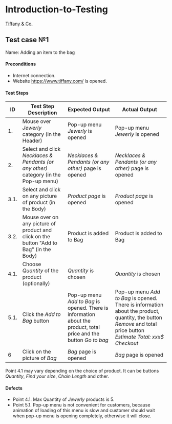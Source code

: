 # Introduction-to-Testing

[Tiffany & Co.](https://www.tiffany.com/)
## Test case №1
Name: Adding an item to the bag

#### Preconditions

- Internet connection.
- Website https://www.tiffany.com/ is opened.

#### Test Steps

| ID                 | Test Step Description         | Expected Output                |   Actual Output                |
| ------------------ | ------------------------------------------------ | ----------------------------------------------------- |-----------|
| 1.                  | Mouse over _Jewerly_ category (in the Header)        | Pop-up menu _Jewerly_ is opened |  Pop-up menu _Jewerly_ is opened |   
| 2.                  | Select and click _Necklaces & Pendants (or any other)_ category (in the Pop-up menu)        | _Necklaces & Pendants (or any other)_ page is opened |       _Necklaces & Pendants (or any other)_ page is opened |  
| 3.1.                  | Select and click on any picture of product (in the Body)        | _Product page_ is opened |   _Product page_ is opened | 
| 3.2.                | Mouse over on any picture of product and click on the button "Add to Bag" (in the Body)        |Product is added to Bag |   Product is added to Bag |
| 4.1.                  | Choose _Quantity_ of the product (optionally)        | _Quantity_ is chosen |   _Quantity_ is chosen |
| 5.1.                  |Click the _Add to Bag_ button        | Pop-up menu _Add to Bag_ is opened. There is information about the product, total price and the button _Go to bag_ |   Pop-up menu _Add to Bag_ is opened. There is information about the product, quantity, the button _Remove_ and total price button _Estimate Total: xxx$ Checkout_ |
| 6                  | Click on the picture of _Bag_        | _Bag_ page is opened |   _Bag_ page is opened |

Point 4.1 may vary depending on the choice of product. It can be buttons _Quantity_, _Find your size_, _Chain Length_ and other.

#### Defects
- Point 4.1. Max Quantity of _Jewerly_ products is 5. 
- Point 5.1. Pop-up menu is not convenient for customers, because animation of loading of this menu is slow and customer should wait when pop-up menu is opening completely, otherwise it will close.
